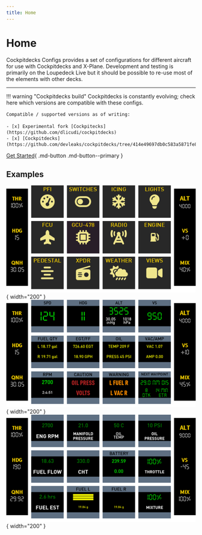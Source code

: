 ```yaml
---
title: Home
---
```


# Home

Cockpitdecks Configs provides a set of configurations for different aircraft for use with Cockpitdecks and X-Plane. Development and testing is primarily on the Loupedeck Live but it should be possible to re-use most of the elements with other decks.

---

!!! warning "Cockpitdecks build"
    Cockpitdecks is constantly evolving; check here which versions are compatible with these configs.

    Compatible / supported versions as of writing:

    - [x] Experimental fork [Cockpitecks](https://github.com/dlicudi/cockpitdecks)
    - [x] [Cockpitdecks](https://github.com/devleaks/cockpitdecks/tree/414e49697db0c583a5871fe84d9611005c86147b)


[Get Started](getting-started/installation.md){ .md-button .md-button--primary }


## Examples

![](./assets/images/cirrus-sr22/home.png){ width="200" }
![](./assets/images/cirrus-sr22/pfi.png){ width="200" }
![](./assets/images/cirrus-sr22/engine.png){ width="200" }



